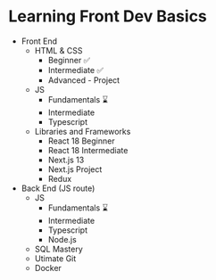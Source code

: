 # Learning Front Dev Basics

- Front End
    - HTML & CSS
      - Beginner :white_check_mark:
      - Intermediate :white_check_mark:
      - Advanced - Project
    - JS
      - Fundamentals :hourglass:
      - Intermediate
      - Typescript
    - Libraries and Frameworks
      - React 18 Beginner
      - React 18 Intermediate
      - Next.js 13
      - Next.js Project
      - Redux
- Back End (JS route)
  - JS
    - Fundamentals :hourglass:
    - Intermediate
    - Typescript
    - Node.js
  - SQL Mastery
  - Utimate Git
  - Docker